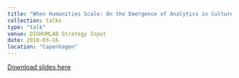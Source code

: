 ```yaml
---
title: "When Humanities Scale: On the Emergence of Analytics in Culture Research"
collection: talks
type: "talk"
venue: DIGHUMLAB Strategy Input
date: 2018-03-16
location: "Copenhagen"
---
```


[Download slides here](http://knielbo.github.io/files/dhl_160318.pdf)
